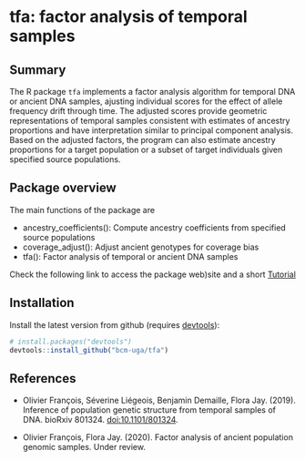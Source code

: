 # tfa: factor analysis of temporal samples

## Summary
The R package `tfa` implements a factor analysis algorithm for temporal DNA or ancient DNA samples, ajusting individual scores for the effect of allele frequency drift through time. The adjusted scores provide geometric representations of temporal samples consistent with estimates of ancestry proportions and have  interpretation similar to principal component analysis. Based on the adjusted factors, the program can also estimate ancestry proportions for a target population or a subset of target individuals given specified source populations. 


## Package overview

The main functions of the package are 
- ancestry_coefficients(): Compute ancestry coefficients from specified source populations
- coverage_adjust(): Adjust ancient genotypes for coverage bias
- tfa(): Factor analysis of temporal or ancient DNA samples

Check the following link to access the package web)site and a short [Tutorial](https://bcm-uga.github.io/tfa/articles/tfa-vignette.html)

## Installation

Install the latest version from github (requires [devtools](https://github.com/hadley/devtools)):
```R
# install.packages("devtools")
devtools::install_github("bcm-uga/tfa")
```

## References

- Olivier François, Séverine Liégeois, Benjamin Demaille, Flora Jay. (2019). Inference of population genetic structure from temporal samples of DNA. bioRxiv 801324. [doi:10.1101/801324](https://doi.org/10.1101/801324).

- Olivier François, Flora Jay. (2020). Factor analysis of ancient population genomic samples. Under review.
